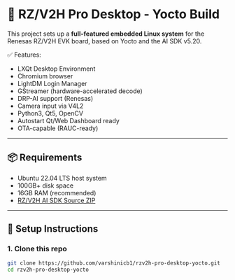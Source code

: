 # 🚀 RZ/V2H Pro Desktop - Yocto Build

This project sets up a **full-featured embedded Linux system** for the Renesas RZ/V2H EVK board, based on Yocto and the AI SDK v5.20.

✅ Features:
- LXQt Desktop Environment
- Chromium browser
- LightDM Login Manager
- GStreamer (hardware-accelerated decode)
- DRP-AI support (Renesas)
- Camera input via V4L2
- Python3, Qt5, OpenCV
- Autostart Qt/Web Dashboard ready
- OTA-capable (RAUC-ready)

---

## 📦 Requirements

- Ubuntu 22.04 LTS host system
- 100GB+ disk space
- 16GB RAM (recommended)
- [RZ/V2H AI SDK Source ZIP](https://www.renesas.com/en/document/sws/rzv2h-ai-sdk-v520-source-code)

---

## 🔧 Setup Instructions

### 1. Clone this repo
```bash
git clone https://github.com/varshinicb1/rzv2h-pro-desktop-yocto.git
cd rzv2h-pro-desktop-yocto
